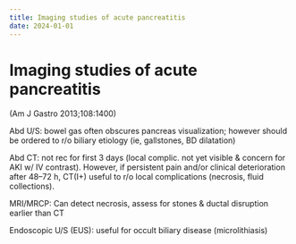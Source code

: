 ```yaml
---
title: Imaging studies of acute pancreatitis
date: 2024-01-01
---
```

# Imaging studies of acute pancreatitis

 (Am J Gastro 2013;108:1400)

Abd U/S: bowel gas often obscures pancreas visualization; however should be ordered to r/o biliary etiology (ie, gallstones, BD dilatation)

Abd CT: not rec for first 3 days (local complic. not yet visible & concern for AKI w/ IV contrast). However, if persistent pain and/or clinical deterioration after 48–72 h, CT(I+) useful to r/o local complications (necrosis, fluid collections).

MRI/MRCP: Can detect necrosis, assess for stones & ductal disruption earlier than CT

Endoscopic U/S (EUS): useful for occult biliary disease (microlithiasis)

